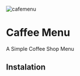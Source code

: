 
![cafemenu](https://github.com/MajitoBrinkitos/cafe-menu/assets/165747579/8f4df5af-6f43-4577-b1d7-0c8f175693dc)

# Caffee Menu     

A Simple Coffee Shop Menu

## Instalation

